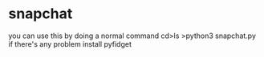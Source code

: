 # snapchat

you can use this by doing a normal command cd>ls  >python3 snapchat.py
if there's any problem install pyfidget
